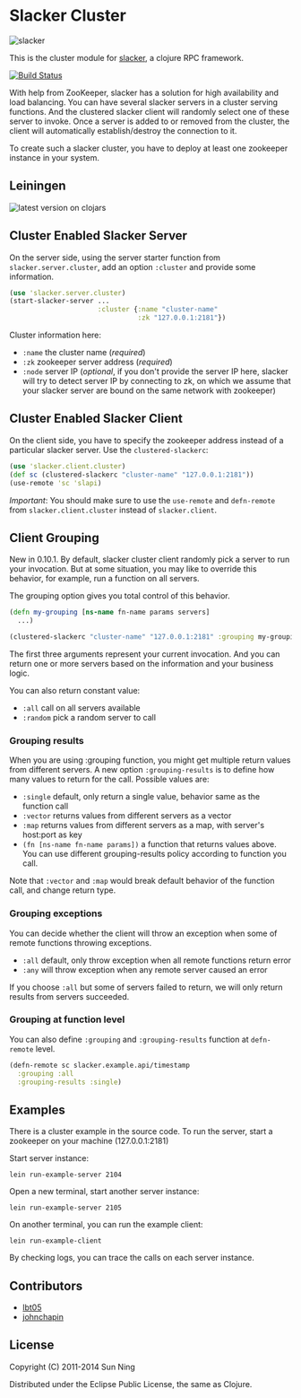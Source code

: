 # Slacker Cluster

![slacker](http://i.imgur.com/Jd02f.png)

This is the cluster module for
[slacker](https://github.com/sunng87/slacker), a clojure RPC
framework.

[![Build Status](https://travis-ci.org/sunng87/slacker-cluster.png?branch=master)](https://travis-ci.org/sunng87/slacker-cluster)

With help from ZooKeeper, slacker has a solution for high
availability and load balancing. You can have several slacker servers
in a cluster serving functions. And the clustered slacker client will
randomly select one of these server to invoke. Once a server is added
to or removed from the cluster, the client will automatically
establish/destroy the connection to it.

To create such a slacker cluster, you have to deploy at least one zookeeper
instance in your system.

## Leiningen

![latest version on clojars](https://clojars.org/slacker/slacker-cluster/latest-version.svg)

## Cluster Enabled Slacker Server

On the server side, using the server starter function from
`slacker.server.cluster`, add an option `:cluster` and provide some
information.

``` clojure
(use 'slacker.server.cluster)
(start-slacker-server ...
                      :cluster {:name "cluster-name"
                                :zk "127.0.0.1:2181"})
```

Cluster information here:

* `:name` the cluster name (*required*)
* `:zk` zookeeper server address (*required*)
* `:node` server IP (*optional*, if you don't provide the server IP
  here, slacker will try to detect server IP by connecting to zk,
  on which we assume that your slacker server are bound on the same
  network with zookeeper)

## Cluster Enabled Slacker Client

On the client side, you have to specify the zookeeper address instead
of a particular slacker server. Use the `clustered-slackerc`:

``` clojure
(use 'slacker.client.cluster)
(def sc (clustered-slackerc "cluster-name" "127.0.0.1:2181"))
(use-remote 'sc 'slapi)
```

*Important*: You should make sure to use the `use-remote` and `defn-remote` from
`slacker.client.cluster` instead of `slacker.client`.

## Client Grouping

New in 0.10.1. By default, slacker cluster client randomly pick a
server to run your invocation. But at some situation, you may like to
override this behavior, for example, run a function on all servers.

The grouping option gives you total control of this behavior.

```clojure
(defn my-grouping [ns-name fn-name params servers]
  ...)

(clustered-slackerc "cluster-name" "127.0.0.1:2181" :grouping my-grouping)
```

The first three arguments represent your current invocation. And you
can return one or more servers based on the information and your
business logic.

You can also return constant value:

* `:all` call on all servers available
* `:random` pick a random server to call

### Grouping results

When you are using :grouping function, you might get multiple return
values from different servers. A new option `:grouping-results` is to
define how many values to return for the call. Possible values are:

* `:single` default, only return a single value, behavior same as the
  function call
* `:vector` returns values from different servers as a vector
* `:map` returns values from different servers as a map, with server's
  host:port as key
* `(fn [ns-name fn-name params])` a function that returns values
  above. You can use different grouping-results policy according to
  function you call.

Note that `:vector` and `:map` would break default behavior of the
function call, and change return type.

### Grouping exceptions

You can decide whether the client will throw an exception when some of
remote functions throwing exceptions.

* `:all` default, only throw exception when all remote functions return error
* `:any` will throw exception when any remote server caused an error

If you choose `:all` but some of servers failed to return, we will
only return results from servers succeeded.

### Grouping at function level

You can also define `:grouping` and `:grouping-results` function at
`defn-remote` level.

```clojure
(defn-remote sc slacker.example.api/timestamp
  :grouping :all
  :grouping-results :single)
```

## Examples

There is a cluster example in the source code. To run the server,
start a zookeeper on your machine (127.0.0.1:2181)

Start server instance:

    lein run-example-server 2104

Open a new terminal, start another server instance:

    lein run-example-server 2105

On another terminal, you can run the example client:

    lein run-example-client

By checking logs, you can trace the calls on each server instance.

## Contributors

* [lbt05](https://github.com/lbt05)
* [johnchapin](https://github.com/johnchapin)

## License

Copyright (C) 2011-2014 Sun Ning

Distributed under the Eclipse Public License, the same as Clojure.
